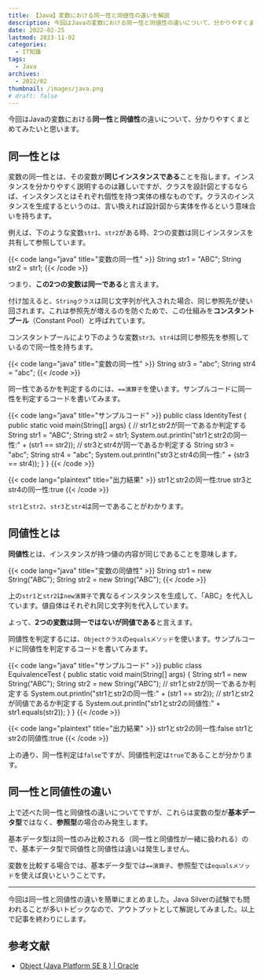 ```yaml
---
title: 【Java】変数における同一性と同値性の違いを解説
description: 今回はJavaの変数における同一性と同値性の違いについて、分かりやすくまとめてみたいと思います。
date: 2022-02-25
lastmod: 2023-11-02
categories: 
  - IT知識
tags: 
  - Java
archives: 
  - 2022/02
thumbnail: /images/java.png
# draft: false
---
```


今回はJavaの変数における**同一性**と**同値性**の違いについて、分かりやすくまとめてみたいと思います。

## 同一性とは

変数の同一性とは、その変数が**同じインスタンスである**ことを指します。インスタンスを分かりやすく説明するのは難しいですが、クラスを設計図とするならば、インスタンスとはそれぞれ個性を持つ実体の様なものです。クラスのインスタンスを生成するというのは、言い換えれば設計図から実体を作るという意味合いを持ちます。

例えば、下のような変数`str1`、`str2`がある時、2つの変数は同じインスタンスを共有して参照しています。

{{< code lang="java" title="変数の同一性" >}}
String str1 = "ABC";
String str2 = str1;
{{< /code >}}

つまり、**この2つの変数は同一である**と言えます。

付け加えると、`Stringクラス`は同じ文字列が代入された場合、同じ参照先が使い回されます。これは参照先が増えるのを防ぐためで、この仕組みを**コンスタントプール**（Constant Pool）と呼ばれています。

コンスタントプールにより下のような変数`str3`、`str4`は同じ参照先を参照しているので同一性を持ちます。

{{< code lang="java" title="変数の同一性" >}}
String str3 = "abc";
String str4 = "abc";
{{< /code >}}

同一性であるかを判定するのには、`==演算子`を使います。サンプルコードに同一性を判定するコードを書いてみます。

{{< code lang="java" title="サンプルコード" >}}
public class IdentityTest {
  public static void main(String[] args) {
    // str1とstr2が同一であるか判定する
    String str1 = "ABC";
    String str2 = str1;
    System.out.println("str1とstr2の同一性:" + (str1 == str2));
    // str3とstr4が同一であるか判定する
    String str3 = "abc";
    String str4 = "abc";
    System.out.println("str3とstr4の同一性:" + (str3 == str4));
  }
}
{{< /code >}}

{{< code lang="plaintext" title="出力結果" >}}
str1とstr2の同一性:true
str3とstr4の同一性:true
{{< /code >}}

`str1`と`str2`、`str3`と`str4`は同一であることがわかります。

## 同値性とは

**同値性**とは、インスタンスが持つ値の内容が同じであることを意味します。

{{< code lang="java" title="変数の同値性" >}}
String str1 = new String("ABC");
String str2 = new String("ABC");
{{< /code >}}

上の`str1`と`str2`は`new演算子`で異なるインスタンスを生成して、「ABC」を代入しています。値自体はそれぞれ同じ文字列を代入しています。

よって、**2つの変数は同一ではないが同値である**と言えます。

同値性を判定するには、`Objectクラス`の`equalsメソッド`を使います。サンプルコードに同値性を判定するコードを書いてみます。

{{< code lang="java" title="サンプルコード" >}}
public class EquivalenceTest {
  public static void main(String[] args) {
    String str1 = new String("ABC");
    String str2 = new String("ABC");
    // str1とstr2が同一であるか判定する
    System.out.println("str1とstr2の同一性:" + (str1 == str2));
    // str1とstr2が同値であるか判定する
    System.out.println("str1とstr2の同値性:" + str1.equals(str2));
  }
}
{{< /code >}}

{{< code lang="plaintext" title="出力結果" >}}
str1とstr2の同一性:false
str1とstr2の同値性:true
{{< /code >}}

上の通り、同一性判定は`false`ですが、同値性判定は`true`であることが分かります。

## 同一性と同値性の違い

上で述べた同一性と同値性の違いについてですが、これらは変数の型が**基本データ型**ではなく、**参照型**の場合のみ発生します。

基本データ型は同一性のみ比較される（同一性と同値性が一緒に扱われる）ので、基本データ型で同値性と同値性は違いは発生しません。

変数を比較する場合では、基本データ型では`==演算子`、参照型では`equalsメソッド`を使えば良いということです。

* * *

今回は同一性と同値性の違いを簡単にまとめました。Java Silverの試験でも問われることが多いトピックなので、アウトプットとして解説してみました。以上で記事を終わりにします。

## 参考文献

* [Object (Java Platform SE 8 ) | Oracle](https://docs.oracle.com/javase/jp/8/docs/api/java/lang/Object.html)